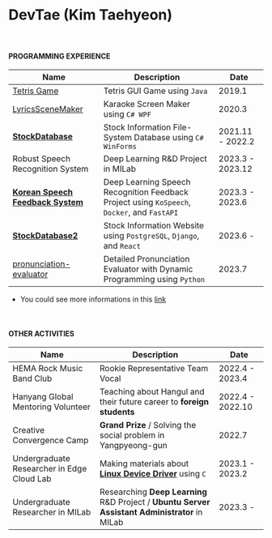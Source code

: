DevTae (Kim Taehyeon)
=====

<br/>

#### PROGRAMMING EXPERIENCE

| Name | Description | Date |
-------|-------------|-------
| [Tetris Game](https://github.com/DevTae/TetriStyle) | Tetris GUI Game using `Java` | 2019.1 |
| [LyricsSceneMaker](https://github.com/DevTae/LyricsSceneMaker) | Karaoke Screen Maker using `C# WPF` | 2020.3 |
| [**StockDatabase**](https://github.com/DevTae/StockDatabasePreview) | Stock Information File-System Database using `C# WinForms` | 2021.11 - 2022.2 |
| Robust Speech Recognition System | Deep Learning R&D Project in MILab | 2023.3 - 2023.12 |
| [**Korean Speech Feedback System**](https://github.com/DevTae/SpeechFeedback) | Deep Learning Speech Recognition Feedback Project using `KoSpeech`, `Docker`, and `FastAPI` | 2023.3 - 2023.6 |
| [**StockDatabase2**](https://github.com/DevTae/StockDatabase2) | Stock Information Website using `PostgreSQL`, `Django`, and `React` | 2023.6 - |
| [pronunciation-evaluator](https://github.com/DevTae/pronunciation-evaluator) | Detailed Pronunciation Evaluator with Dynamic Programming using `Python` | 2023.7 |

  - You could see more informations in this [link](https://github.com/DevTae/DevTae/blob/main/PROJECTS.md)

<br/>

#### OTHER ACTIVITIES

| Name | Description | Date |
-------|-------------|-------
| HEMA Rock Music Band Club | Rookie Representative Team Vocal | 2022.4 - 2023.4 |
| Hanyang Global Mentoring Volunteer | Teaching about Hangul and their future career to **foreign students**  | 2022.4 - 2022.10 |
| Creative Convergence Camp | **Grand Prize** / Solving the social problem in Yangpyeong-gun | 2022.7 |
| Undergraduate Researcher in Edge Cloud Lab | Making materials about [**Linux Device Driver**](https://github.com/DevTae/Linux-Device-Driver) using `C` | 2023.1 - 2023.2 |
| Undergraduate Researcher in MILab | Researching **Deep Learning** R&D Project / **Ubuntu Server Assistant Administrator** in MILab | 2023.3 - |

